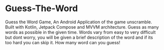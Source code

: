 # Guess-The-Word
Guess the Word Game, An Android Application of the game unscramble. Built with Kotlin, Jetpack Compose and MVVM architecture. Guess as many words as possible in the given time. Words vary from easy to very difficult but dont worry, you will be given a brief description of the word and if its too hard you can skip it. How many word can you guess!

